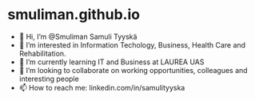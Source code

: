 # smuliman.github.io
- 👋 Hi, I’m @Smuliman Samuli Tyyskä
- 👀 I’m interested in Information Techology, Business, Health Care and Rehabilitation.
- 🌱 I’m currently learning IT and Business at LAUREA UAS
- 💞️ I’m looking to collaborate on working opportunities, colleagues and interesting people
- 📫 How to reach me: linkedin.com/in/samulityyska

<!---
Smuliman/Smuliman is a ✨ special ✨ repository because its `README.md` (this file) appears on your GitHub profile.
You can click the Preview link to take a look at your changes.
--->
